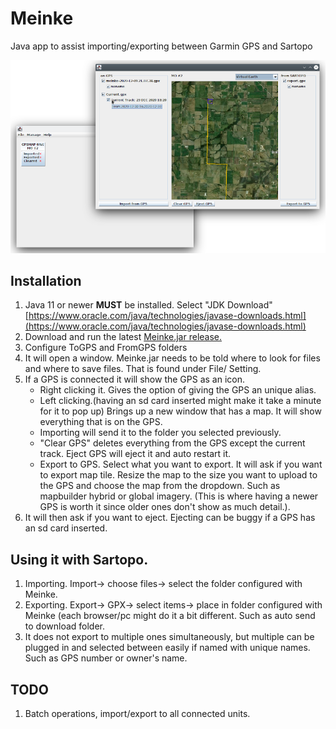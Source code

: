 # Meinke
Java app to assist importing/exporting between Garmin GPS and Sartopo

![Screenshot](./Screenshot.png)

## Installation
1. Java 11 or newer **MUST** be installed. Select "JDK Download" [https://www.oracle.com/java/technologies/javase-downloads.html](https://www.oracle.com/java/technologies/javase-downloads.html)
2. Download and run the latest [Meinke.jar release.](https://github.com/sammyizimmy/Meinke/releases)
3. Configure ToGPS and FromGPS folders
4. It will open a window. Meinke.jar needs to be told where to look for files and where to save files. That is found under File/ Setting.
5. If a GPS is connected it will show the GPS as an icon. 
    * Right clicking it. Gives the option of giving the GPS an unique alias.
    * Left clicking.(having an sd card inserted might make it take a minute for it to pop up) Brings up a new window that has a map. It will show everything that is on the GPS. 
    * Importing will send it to the folder you selected previously.
    * "Clear GPS" deletes everything from the GPS except the current track. Eject GPS will eject it and auto restart it. 
    * Export to GPS. Select what you want to export. It will ask if you want to export map tile. Resize the map to the size you want to upload to the GPS and choose the map from the dropdown. Such as mapbuilder hybrid or global imagery. (This is where having a newer GPS is worth it since older ones don't show as much detail.).
6. It will then ask if you want to eject. Ejecting can be buggy if a GPS has an sd card inserted.

## Using it with Sartopo. 
1. Importing. Import-> choose files-> select the folder configured with Meinke.
2. Exporting. Export-> GPX-> select items-> place in folder configured with Meinke (each browser/pc might do it a bit different. Such as auto send to download folder.
3. It does not export to multiple ones simultaneously, but multiple can be plugged in and selected between easily if named with unique names. Such as GPS number or owner's name.

## TODO
1. Batch operations, import/export to all connected units.
